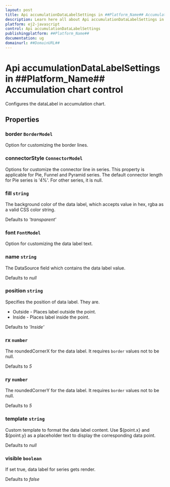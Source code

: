 ```yaml
---
layout: post
title: Api accumulationDataLabelSettings in ##Platform_Name## Accumulation chart control | Syncfusion
description: Learn here all about Api accumulationDataLabelSettings in Syncfusion ##Platform_Name## Accumulation chart control of Syncfusion Essential JS 2 and more.
platform: ej2-javascript
control: Api accumulationDataLabelSettings 
publishingplatform: ##Platform_Name##
documentation: ug
domainurl: ##DomainURL##
---
```


# Api accumulationDataLabelSettings in ##Platform_Name## Accumulation chart control

Configures the dataLabel in accumulation chart.

## Properties

### border `BorderModel`

Option for customizing the border lines.

### connectorStyle `ConnectorModel`

Options for customize the connector line in series. This property is applicable for Pie, Funnel and Pyramid series. The default connector length for Pie series is '4%'. For other series, it is null.

### fill `string`

The background color of the data label, which accepts value in hex, rgba as a valid CSS color string.

Defaults to *'transparent'*

### font `FontModel`

Option for customizing the data label text.

### name `string`

The DataSource field which contains the data label value.

Defaults to *null*

### position `string`

Specifies the position of data label. They are.
* Outside - Places label outside the point.
* Inside - Places label inside the point.

Defaults to *'Inside'*

### rx `number`

The roundedCornerX for the data label. It requires `border` values not to be null.

Defaults to *5*

### ry `number`

The roundedCornerY for the data label. It requires `border` values not to be null.

Defaults to *5*

### template `string`

Custom template to format the data label content. Use ${point.x} and ${point.y} as a placeholder text to display the corresponding data point.

Defaults to *null*

### visible `boolean`

If set true, data label for series gets render.

Defaults to *false*
